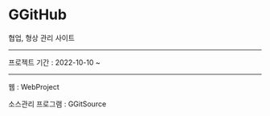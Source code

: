 # GGitHub
협업, 형상 관리 사이트

----

프로젝트 기간 : 2022-10-10 ~

-----

웹 : WebProject

소스관리 프로그램 : GGitSource

